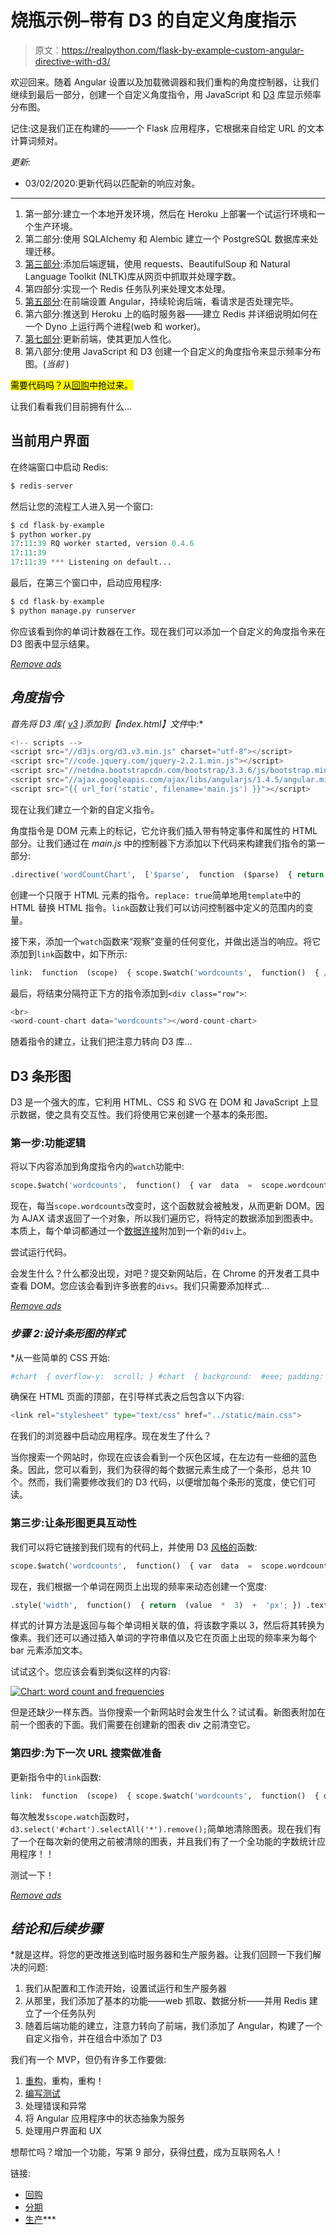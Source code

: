 # 烧瓶示例–带有 D3 的自定义角度指示

> 原文：<https://realpython.com/flask-by-example-custom-angular-directive-with-d3/>

欢迎回来。随着 Angular 设置以及加载微调器和我们重构的角度控制器，让我们继续到最后一部分，创建一个自定义角度指令，用 JavaScript 和 [D3](https://d3js.org/) 库显示频率分布图。

记住:这是我们正在构建的——一个 Flask 应用程序，它根据来自给定 URL 的文本计算词频对。

*更新:*

*   03/02/2020:更新代码以匹配新的响应对象。

* * *

1.  第一部分:建立一个本地开发环境，然后在 Heroku 上部署一个试运行环境和一个生产环境。
2.  第二部分:使用 SQLAlchemy 和 Alembic 建立一个 PostgreSQL 数据库来处理迁移。
3.  [第三部分](/flask-by-example-part-3-text-processing-with-requests-beautifulsoup-nltk/):添加后端逻辑，使用 requests、BeautifulSoup 和 Natural Language Toolkit (NLTK)库从网页中抓取并处理字数。
4.  第四部分:实现一个 Redis 任务队列来处理文本处理。
5.  [第五部分](/flask-by-example-integrating-flask-and-angularjs/):在前端设置 Angular，持续轮询后端，看请求是否处理完毕。
6.  第六部分:推送到 Heroku 上的临时服务器——建立 Redis 并详细说明如何在一个 Dyno 上运行两个进程(web 和 worker)。
7.  [第七部分](/flask-by-example-updating-the-ui/):更新前端，使其更加人性化。
8.  第八部分:使用 JavaScript 和 D3 创建一个自定义的角度指令来显示频率分布图。(*当前* )

<mark>需要代码吗？从[回购](https://github.com/realpython/flask-by-example/releases)中抢过来。</mark>

让我们看看我们目前拥有什么…

## 当前用户界面

在终端窗口中启动 Redis:

```py
$ redis-server
```

然后让您的流程工人进入另一个窗口:

```py
$ cd flask-by-example
$ python worker.py
17:11:39 RQ worker started, version 0.4.6
17:11:39
17:11:39 *** Listening on default...
```

最后，在第三个窗口中，启动应用程序:

```py
$ cd flask-by-example
$ python manage.py runserver
```

你应该看到你的单词计数器在工作。现在我们可以添加一个自定义的角度指令来在 D3 图表中显示结果。

[*Remove ads*](/account/join/)

## *角度指令*

 *首先将 D3 库( [v3](https://github.com/d3/d3-3.x-api-reference/blob/master/API-Reference.md) )添加到【index.html】文件*中:*

```py
<!-- scripts -->
<script src="//d3js.org/d3.v3.min.js" charset="utf-8"></script>
<script src="//code.jquery.com/jquery-2.2.1.min.js"></script>
<script src="//netdna.bootstrapcdn.com/bootstrap/3.3.6/js/bootstrap.min.js"></script>
<script src="//ajax.googleapis.com/ajax/libs/angularjs/1.4.5/angular.min.js"></script>
<script src="{{ url_for('static', filename='main.js') }}"></script>
```

现在让我们建立一个新的自定义指令。

角度指令是 DOM 元素上的标记，它允许我们插入带有特定事件和属性的 HTML 部分。让我们通过在 *main.js* 中的控制器下方添加以下代码来构建我们指令的第一部分:

```py
.directive('wordCountChart',  ['$parse',  function  ($parse)  { return  { restrict:  'E', replace:  true, template:  '<div id="chart"></div>', link:  function  (scope)  {} }; }]);
```

创建一个只限于 HTML 元素的指令。`replace: true`简单地用`template`中的 HTML 替换 HTML 指令。`link`函数让我们可以访问控制器中定义的范围内的变量。

接下来，添加一个`watch`函数来“观察”变量的任何变化，并做出适当的响应。将它添加到`link`函数中，如下所示:

```py
link:  function  (scope)  { scope.$watch('wordcounts',  function()  { // add code here },  true); }
```

最后，将结束分隔符正下方的指令添加到`<div class="row">`:

```py
<br>
<word-count-chart data="wordcounts"></word-count-chart>
```

随着指令的建立，让我们把注意力转向 D3 库…

## D3 条形图

D3 是一个强大的库，它利用 HTML、CSS 和 SVG 在 DOM 和 JavaScript 上显示数据，使之具有交互性。我们将使用它来创建一个基本的条形图。

### 第一步:功能逻辑

将以下内容添加到角度指令内的`watch`功能中:

```py
scope.$watch('wordcounts',  function()  { var  data  =  scope.wordcounts; for  (var  word  in  data)  { d3.select('#chart') .append('div') .selectAll('div') .data(word[0]) .enter() .append('div'); } },  true);
```

现在，每当`scope.wordcounts`改变时，这个函数就会被触发，从而更新 DOM。因为 AJAX 请求返回了一个对象，所以我们遍历它，将特定的数据添加到图表中。本质上，每个单词都通过一个[数据连接](https://bost.ocks.org/mike/join/)附加到一个新的`div`上。

尝试运行代码。

会发生什么？什么都没出现，对吧？提交新网站后，在 Chrome 的开发者工具中查看 DOM。您应该会看到许多嵌套的`divs`。我们只需要添加样式…

[*Remove ads*](/account/join/)

### *步骤 2:设计条形图的样式*

 *从一些简单的 CSS 开始:

```py
#chart  { overflow-y:  scroll; } #chart  { background:  #eee; padding:  3px; } #chart  div  { width:  0; transition:  all  1s  ease-out; -moz-transition:  all  1s  ease-out; -webkit-transition:  all  1s  ease-out; } #chart  div  { height:  30px; font:  15px; background-color:  #006dcc; text-align:  right; padding:  3px; color:  white; box-shadow:  2px  2px  2px  gray; }
```

确保在 HTML 页面的顶部，在引导样式表之后包含以下内容:

```py
<link rel="stylesheet" type="text/css" href="../static/main.css">
```

在我们的浏览器中启动应用程序。现在发生了什么？

当你搜索一个网站时，你现在应该会看到一个灰色区域，在左边有一些细的蓝色条。因此，您可以看到，我们为获得的每个数据元素生成了一个条形，总共 10 个。然而，我们需要修改我们的 D3 代码，以便增加每个条形的宽度，使它们可读。

### 第三步:让条形图更具互动性

我们可以将它链接到我们现有的代码上，并使用 D3 [风格的](https://github.com/d3/d3-3.x-api-reference/blob/master/Selections.md#style)函数:

```py
scope.$watch('wordcounts',  function()  { var  data  =  scope.wordcounts; for  (var  word  in  data)  { var  key  =  data[word][0]; var  value  =  data[word][1]; d3.select('#chart') .append('div') .selectAll('div') .data(word) .enter() .append('div') .style('width',  function()  { return  (value  *  3)  +  'px'; }) .text(function(d){ return  key; }); } },  true);
```

现在，我们根据一个单词在网页上出现的频率来动态创建一个宽度:

```py
.style('width',  function()  { return  (value  *  3)  +  'px'; }) .text(function(d){ return  key; });
```

样式的计算方法是返回与每个单词相关联的值，将该数字乘以 3，然后将其转换为像素。我们还可以通过插入单词的字符串值以及它在页面上出现的频率来为每个 bar 元素添加文本。

试试这个。您应该会看到类似这样的内容:

[![Chart: word count and frequencies](img/e3b01fcbf8372faa4df5e4847126c503.png)](https://files.realpython.com/media/d3-chart.77ce16ad231f.png)

但是还缺少一样东西。当你搜索一个新网站时会发生什么？试试看。新图表附加在前一个图表的下面。我们需要在创建新的图表 div 之前清空它。

### 第四步:为下一次 URL 搜索做准备

更新指令中的`link`函数:

```py
link:  function  (scope)  { scope.$watch('wordcounts',  function()  { d3.select('#chart').selectAll('*').remove(); var  data  =  scope.wordcounts; for  (var  word  in  data)  { var  key  =  data[word][0]; var  value  =  data[word][1]; d3.select('#chart') .append('div') .selectAll('div') .data(word) .enter() .append('div') .style('width',  function()  { return  (value  *  3)  +  'px'; }) .text(function(d){ return  key; }); } },  true); }
```

每次触发`$scope.watch`函数时，`d3.select('#chart').selectAll('*').remove();`简单地清除图表。现在我们有了一个在每次新的使用之前被清除的图表，并且我们有了一个全功能的字数统计应用程序！！

测试一下！

[*Remove ads*](/account/join/)

## *结论和后续步骤*

 *就是这样。将您的更改推送到临时服务器和生产服务器。让我们回顾一下我们解决的问题:

1.  我们从配置和工作流开始，设置试运行和生产服务器
2.  从那里，我们添加了基本的功能——web 抓取、数据分析——并用 Redis 建立了一个任务队列
3.  随着后端功能的建立，注意力转向了前端，我们添加了 Angular，构建了一个自定义指令，并在组合中添加了 D3

我们有一个 MVP，但仍有许多工作要做:

1.  [重构](https://realpython.com/python-refactoring/)，重构，重构！
2.  [编写测试](https://realpython.com/python-testing/)
3.  处理错误和异常
4.  将 Angular 应用程序中的状态抽象为服务
5.  处理用户界面和 UX

想帮忙吗？增加一个功能，写第 9 部分，获得[付费](https://realpython.com/write/)，成为互联网名人！

链接:

*   [回购](https://github.com/realpython/flask-by-example/releases)
*   [分期](http://wordcount-stage.herokuapp.com/)
*   [生产](http://wordcount-pro.herokuapp.com/)***